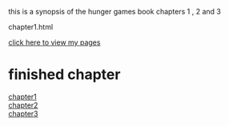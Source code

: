 this is a synopsis of the hunger games book chapters 1 , 2 and 3

chapter1.html

<a href = "https://jenmyoc96.github.io/year3-story-2018/" >click  here to view my pages </a>




<h1> finished chapter</h1>

[chapter1](Chapter1.html)<br>
[chapter2](Chapter2.html)<br>
[chapter3](Chapter3.html)<br>